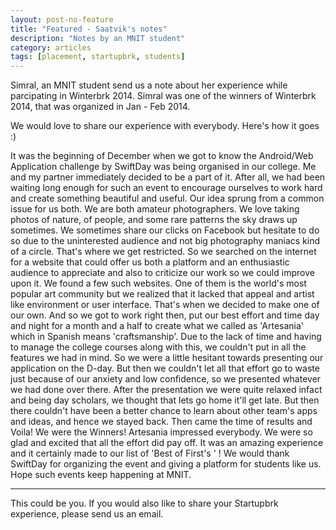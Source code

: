 ```yaml
---
layout: post-no-feature
title: "Featured - Saatvik's notes"
description: "Notes by an MNIT student"
category: articles
tags: [placement, startupbrk, students]
---
```


Simral, an MNIT student send us a note about her experience while parcipating in Winterbrk 2014. Simral was one of the winners of Winterbrk 2014, that was organized in Jan - Feb 2014.

We would love to share our experience with everybody. Here's how it goes :)

It was the beginning of December when we got to know the Android/Web Application challenge by SwiftDay was being organised in our college. Me and my partner immediately decided to be a part of it. After all, we had been waiting long enough for such an event to encourage ourselves to work hard and create something beautiful and useful. Our idea sprung from a common issue for us both. We are both amateur photographers. We love taking photos of nature, of people, and some rare patterns the sky draws up sometimes. We sometimes share our clicks on Facebook but hesitate to do so due to the uninterested audience and not big photography maniacs kind of a circle. That's where we get restricted. So we searched on the internet for a website that could offer us both a platform and an enthusiastic audience to appreciate and also to criticize our work so we could improve upon it. We found a few such websites. One of them is the world's most popular art community but we realized that it lacked that appeal and artist like environment or user interface. That's when we decided to make one of our own. 
And so we got to work right then, put our best effort and time day and night for a month and a half to create what we called as 'Artesania' which in Spanish means 'craftsmanship'.
 Due to the lack of time and having to manage the college courses along with this, we couldn't put in all the features we had in mind. So
we were a little hesitant towards presenting our application on the D-day. But then we couldn't let all that effort go to waste just because of our anxiety and low confidence, so we presented whatever we had done over there. 
After the presentation we were quite relaxed infact and being day scholars, we thought that lets go home it'll get late. But then there couldn't have been a better chance to learn about other team's apps and ideas, and hence we stayed back.
Then came the time of results and Voila! We were the Winners! Artesania impressed everybody. We were so glad and excited that all the effort did pay off. It was an amazing experience and it certainly made to our list of 'Best of First's ' ! We would thank SwiftDay for organizing the event and giving a platform for students like us. Hope such events keep happening at MNIT. 

-------

This could be you. If you would also like to share your Startupbrk experience, please send us an email.
